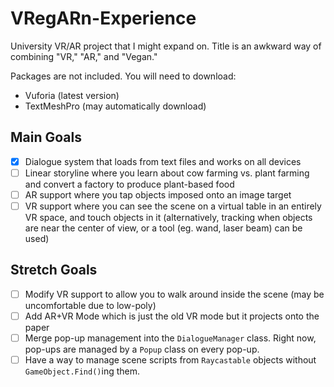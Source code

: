 # VRegARn-Experience
University VR/AR project that I might expand on. Title is an awkward way of combining "VR," "AR," and "Vegan."

Packages are not included. You will need to download:
- Vuforia (latest version)
- TextMeshPro (may automatically download)

## Main Goals
- [x] Dialogue system that loads from text files and works on all devices
- [ ] Linear storyline where you learn about cow farming vs. plant farming and convert a factory to produce plant-based food
- [ ] AR support where you tap objects imposed onto an image target
- [ ] VR support where you can see the scene on a virtual table in an entirely VR space, and touch objects in it (alternatively, tracking when objects are near the center of view, or a tool (eg. wand, laser beam) can be used)

## Stretch Goals
- [ ] Modify VR support to allow you to walk around inside the scene (may be uncomfortable due to low-poly)
- [ ] Add AR+VR Mode which is just the old VR mode but it projects onto the paper
- [ ] Merge pop-up management into the `DialogueManager` class. Right now, pop-ups are managed by a `Popup` class on every pop-up.
- [ ] Have a way to manage scene scripts from `Raycastable` objects without `GameObject.Find()`ing them.